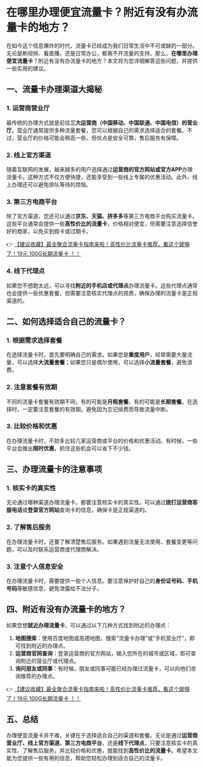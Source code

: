 # 在哪里办理便宜流量卡？附近有没有办流量卡的地方？

在如今这个信息爆炸的时代，流量卡已经成为我们日常生活中不可或缺的一部分。无论是刷视频、看直播，还是日常办公，都离不开流量的支持。那么，**在哪里办理便宜流量卡**？附近有没有办流量卡的地方？本文将为您详细解答这些问题，并提供一些实用的建议。

## 一、流量卡办理渠道大揭秘

### 1. 运营商营业厅
最传统的办理方式就是前往**三大运营商（中国移动、中国联通、中国电信）的营业厅**。营业厅通常提供多种流量套餐，您可以根据自己的需求选择适合的套餐。不过，营业厅的价格可能会稍高一些，但优点是安全可靠，售后服务有保障。

### 2. 线上官方渠道
随着互联网的发展，越来越多的用户选择通过**运营商的官方网站或官方APP**办理流量卡。这种方式不仅方便快捷，还能享受到一些线上专属的优惠活动。此外，线上办理还可以避免排队等待的烦恼。

### 3. 第三方电商平台
除了官方渠道，您还可以通过**京东、天猫、拼多多**等第三方电商平台购买流量卡。这些平台通常会提供一些**高性价比的流量卡**，价格相对便宜，但需要注意选择信誉好的商家，以免买到假卡或过期卡。

👉 [【建议收藏】最全聚合流量卡指南来啦！高性价比流量卡推荐，看这个就够了！19元 100G长期流量卡 ！！](https://bit.ly/Liuliangka)

### 4. 线下代理点
如果您不想跑太远，可以寻找**附近的手机店或代理点**办理流量卡。这些代理点通常也会提供一些优惠套餐，但需要注意核实代理点的资质，确保办理的流量卡是正规渠道的。

## 二、如何选择适合自己的流量卡？

### 1. 根据需求选择套餐
在选择流量卡时，首先要明确自己的需求。如果您是**重度用户**，经常需要大量流量，可以选择**大流量套餐**；如果您只是偶尔使用，可以选择**小流量套餐**，避免浪费。

### 2. 注意套餐有效期
不同的流量卡套餐有效期不同，有的可能是**月租套餐**，有的可能是**长期套餐**。在选择时，一定要注意套餐的有效期，避免因为忘记续费而导致流量中断。

### 3. 比较价格和优惠
在办理流量卡时，不妨多比较几家运营商或平台的价格和优惠活动。有时候，一些平台会推出**限时优惠**，抓住这些机会可以省下不少钱。

## 三、办理流量卡的注意事项

### 1. 核实卡的真实性
无论通过哪种渠道办理流量卡，都要注意核实卡的真实性。可以通过**拨打运营商客服电话**或**登录官方网站**查询卡的信息，确保卡是正规渠道的。

### 2. 了解售后服务
在办理流量卡时，还要了解清楚售后服务。如果遇到流量无法使用、套餐变更等问题，可以及时联系运营商或代理商解决。

### 3. 注意个人信息安全
在办理流量卡时，需要提供一些个人信息。要注意保护好自己的**身份证号码、手机号码**等敏感信息，避免泄露给不法分子。

## 四、附近有没有办流量卡的地方？

如果您想**就近办理流量卡**，可以通过以下几种方式找到附近的办理点：

1. **地图搜索**：使用百度地图或高德地图，搜索“流量卡办理”或“手机营业厅”，即可找到附近的办理点。
2. **运营商官网查询**：登录运营商的官方网站，输入您所在的城市或区域，即可查询附近的营业厅或代理点。
3. **询问朋友或同事**：有时候，朋友或同事可能已经办理过流量卡，可以向他们咨询推荐的办理点。

👉 [【建议收藏】最全聚合流量卡指南来啦！高性价比流量卡推荐，看这个就够了！19元 100G长期流量卡 ！！](https://bit.ly/Liuliangka)

## 五、总结

办理便宜流量卡并不难，关键在于选择适合自己的渠道和套餐。无论是通过**运营商营业厅、线上官方渠道、第三方电商平台**，还是**线下代理点**，只要注意核实卡的真实性、了解售后服务，并比较价格和优惠，就能找到**高性价比的流量卡**。希望本文能为您提供一些有用的信息，帮助您轻松办理到适合自己的流量卡。